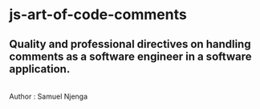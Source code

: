 # js-art-of-code-comments
## Quality and professional directives on handling comments as a software engineer in a software application.
<br>
Author : Samuel Njenga

